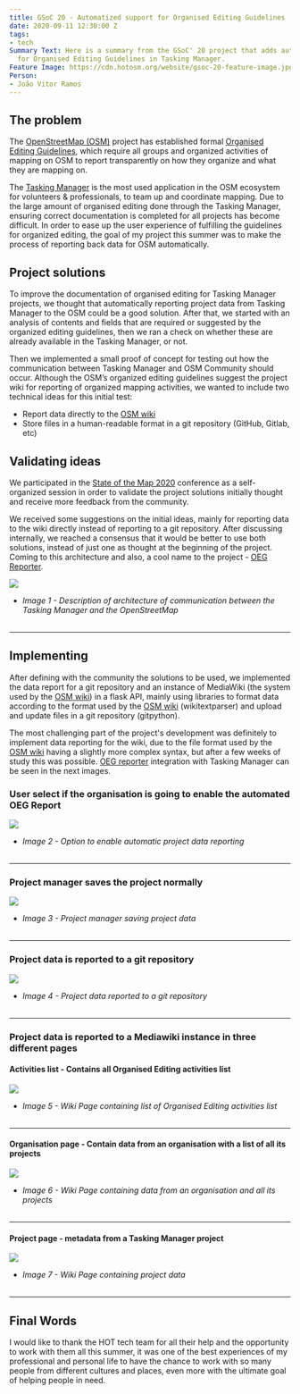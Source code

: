 ```yaml
---
title: GSoC 20 - Automatized support for Organised Editing Guidelines
date: 2020-09-11 12:30:00 Z
tags:
- tech
Summary Text: Here is a summary from the GSoC' 20 project that adds automatized support
  for Organised Editing Guidelines in Tasking Manager.
Feature Image: https://cdn.hotosm.org/website/gsoc-20-feature-image.jpg
Person:
- João Vitor Ramos
---
```


## The problem

The [OpenStreetMap (OSM)](http://openstreetmap.org/) project has established formal [Organised Editing Guidelines](https://wiki.osmfoundation.org/wiki/Organised_Editing_Guidelines), which require all groups and organized activities of mapping on OSM to report transparently on how they organize and what they are mapping on.

The [Tasking Manager](http://tasks.hotosm.org/) is the most used application in the OSM ecosystem for volunteers & professionals, to team up and coordinate mapping. Due to the large amount of organised editing done through the Tasking Manager, ensuring correct documentation is completed for all projects has become difficult. In order to ease up the user experience of fulfilling the guidelines for organized editing, the goal of my project this summer was to make the process of reporting back data for OSM automatically.

## Project solutions

To improve the documentation of organised editing for Tasking Manager projects, we thought that automatically reporting project data from Tasking Manager to the OSM could be a good solution. After that, we started with an analysis of contents and fields that are required or suggested by the organized editing guidelines, then we ran a check on whether these are already available in the Tasking Manager, or not.

Then we implemented a small proof of concept for testing out how the communication between Tasking Manager and OSM Community should occur. Although the OSM’s organized editing guidelines suggest the project wiki for reporting of organized mapping activities, we wanted to include two technical ideas for this initial test:
- Report data directly to the [OSM wiki](https://wiki.openstreetmap.org/wiki/Main_Page)
- Store files in a human-readable format in a git repository (GitHub, Gitlab, etc)

## Validating ideas

We participated in the [State of the Map 2020](https://2020.stateofthemap.org/) conference as a self-organized session in order to validate the project solutions initially thought and receive more feedback from the community.

We received some suggestions on the initial ideas, mainly for reporting data to the wiki directly instead of reporting to a git repository. After discussing internally, we reached a consensus that it would be better to use both solutions, instead of just one as thought at the beginning of the project. Coming to this architecture and also, a cool name to the project - [OEG Reporter](https://github.com/hotosm/oeg-reporter).

![](https://cdn.hotosm.org/website/gsoc-20-architecture.jpg)

* *Image 1 - Description of architecture of communication between the Tasking Manager and the OpenStreetMap*
<br><br>

---

## Implementing

After defining with the community the solutions to be used, we implemented the data report for a git repository and an instance of MediaWiki (the system used by the [OSM wiki](https://wiki.openstreetmap.org/wiki/Main_Page)) in a flask API, mainly using libraries to format data according to the format used by the [OSM wiki](https://wiki.openstreetmap.org/wiki/Main_Page) (wikitextparser) and upload and update files in a git repository (gitpython).

The most challenging part of the project's development was definitely to implement data reporting for the wiki, due to the file format used by the [OSM wiki](https://wiki.openstreetmap.org/wiki/Main_Page) having a slightly more complex syntax, but after a few weeks of study this was possible. [OEG reporter](https://github.com/hotosm/oeg-reporter) integration with Tasking Manager can be seen in the next images.<br>

### User select if the organisation is going to enable the automated OEG Report

![](https://cdn.hotosm.org/website/gsoc-20-enable-report-option.png)

* *Image 2 - Option to enable automatic project data reporting*
<br><br>

---

### Project manager saves the project normally

![](https://cdn.hotosm.org/website/gsoc-20-save-project-data.png)

* *Image 3 - Project manager saving project data*
<br><br>

---

### Project data is reported to a git repository

![](https://cdn.hotosm.org/website/gsoc-20-project-data-reported-to-git-repo.png)

* *Image 4 - Project data reported to a git repository*
<br><br>

---

### Project data is reported to a Mediawiki instance in three different pages

#### Activities list - Contains all Organised Editing activities list 

![](https://cdn.hotosm.org/website/gsoc-20-mediawiki-activities-list-page.png)

* *Image 5 - Wiki Page containing list of Organised Editing activities list*
<br><br>

---

#### Organisation page - Contain data from an organisation with a list of all its projects

![](https://cdn.hotosm.org/website/gsoc-20-mediawiki-organisation-page.png)

* *Image 6 - Wiki Page containing data from an organisation and all its projects*
<br><br>

---

#### Project page - metadata from a Tasking Manager project

![](https://cdn.hotosm.org/website/gsoc-20-mediawiki-project-page.png)

* *Image 7 - Wiki Page containing project data*
<br><br>

---

## Final Words

I would like to thank the HOT tech team for all their help and the opportunity to work with them all this summer, it was one of the best experiences of my professional and personal life to have the chance to work with so many people from different cultures and places, even more with the ultimate goal of helping people in need.
